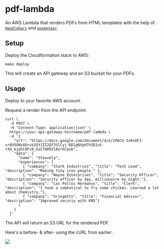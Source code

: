 # pdf-lambda

An AWS Lambda that renders PDFs from HTML templates with the help of [`Handlebars`](https://handlebarsjs.com/) and [`puppeteer`](https://github.com/GoogleChrome/puppeteer).

## Setup

Deploy the Cloudformation stack to AWS:

```shell
make deploy
```

This will create an API gateway and an S3 bucket for your PDFs.

## Usage

Deploy to your favorite AWS account.

Request a render from the API endpoint:

```
curl \
  -X POST \
  -H "Content-Type: application/json" \
  https://your-api-gateway-hostname/pdf-lambda \
  -d '{
    "url": "https://docs.google.com/document/d/e/2PACX-1vRsOF1-sr6U5ONvX6rvk3SYJII2Qf3SlCyj-DD1gNYpH7h3D1ut-rXd_kjphC0Fs9_GsCTAM5Xl8vrH/pub",
    "data": {
      "name": "Sleavely",
      "experiences": [
        { "company": "Stark Industries", "title": "Tech Lead", "description": "Making tiny iron people." },
        { "company": "Wayne Enterprises", "title": "Security Officer", "description": "Security officer by day, millionaire by night."},
        { "company": "Los Pollos Hermanos", "title": "Clerk", "description": "I took a sabbatical to fry some chicken. Learned a lot about chemistry."},
        { "company": "Gringotts", "title": "Financial Advisor", "description": "Improved securiy with KMS"}
      ]
    }
  }'
```

The API will return an S3 URL for the rendered PDF.

Here's a before- & after- using the cURL from earlier:

![](https://i.imgur.com/kC7627v.png)
